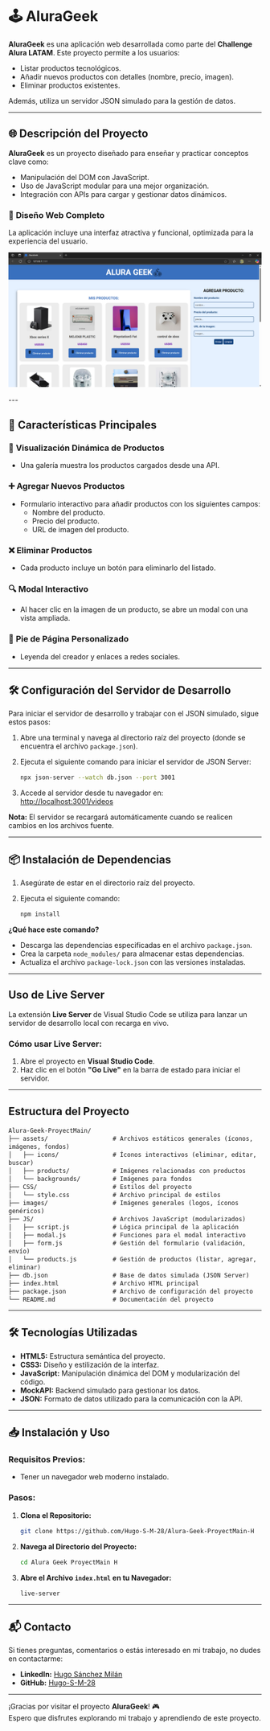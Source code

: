 # 🕹️ **AluraGeek**  
**AluraGeek** es una aplicación web desarrollada como parte del **Challenge Alura LATAM**. Este proyecto permite a los usuarios:  
- Listar productos tecnológicos.  
- Añadir nuevos productos con detalles (nombre, precio, imagen).  
- Eliminar productos existentes.  

Además, utiliza un servidor JSON simulado para la gestión de datos.

---

## 🌐 **Descripción del Proyecto**  
**AluraGeek** es un proyecto diseñado para enseñar y practicar conceptos clave como:  
- Manipulación del DOM con JavaScript.  
- Uso de JavaScript modular para una mejor organización.  
- Integración con APIs para cargar y gestionar datos dinámicos.  

### 🎨 **Diseño Web Completo**  
La aplicación incluye una interfaz atractiva y funcional, optimizada para la experiencia del usuario.  
<p align="center"> 
  <img src="https://github.com/Hugo-S-M-28/Alura-Geek-ProyectMain-H/blob/main/assets/Presentación/Captura%20de%20pantalla%20de%20AluraGeek%20aplicaci%C3%B3n.png" alt="AluraGeek">
</p>
---

## 🚀 **Características Principales**  

### 🎥 **Visualización Dinámica de Productos**  
- Una galería muestra los productos cargados desde una API.  

### ➕ **Agregar Nuevos Productos**  
- Formulario interactivo para añadir productos con los siguientes campos:  
  - Nombre del producto.  
  - Precio del producto.  
  - URL de imagen del producto.  

### ❌ **Eliminar Productos**  
- Cada producto incluye un botón para eliminarlo del listado.  

### 🔍 **Modal Interactivo**  
- Al hacer clic en la imagen de un producto, se abre un modal con una vista ampliada.  

### 📄 **Pie de Página Personalizado**  
- Leyenda del creador y enlaces a redes sociales.  

---

## 🛠️ **Configuración del Servidor de Desarrollo**  
Para iniciar el servidor de desarrollo y trabajar con el JSON simulado, sigue estos pasos:

1. Abre una terminal y navega al directorio raíz del proyecto (donde se encuentra el archivo `package.json`).  
2. Ejecuta el siguiente comando para iniciar el servidor de JSON Server:  

   ```bash
   npx json-server --watch db.json --port 3001
   ```  
3. Accede al servidor desde tu navegador en:  
   [http://localhost:3001/videos](http://localhost:3001/videos)  

**Nota:** El servidor se recargará automáticamente cuando se realicen cambios en los archivos fuente.  

---

## 📦 **Instalación de Dependencias**  

1. Asegúrate de estar en el directorio raíz del proyecto.  
2. Ejecuta el siguiente comando:  

   ```bash
   npm install
   ```  

**¿Qué hace este comando?**  
- Descarga las dependencias especificadas en el archivo `package.json`.  
- Crea la carpeta `node_modules/` para almacenar estas dependencias.  
- Actualiza el archivo `package-lock.json` con las versiones instaladas.  

---

## **Uso de Live Server**  

La extensión **Live Server** de Visual Studio Code se utiliza para lanzar un servidor de desarrollo local con recarga en vivo.  

### Cómo usar Live Server:
1. Abre el proyecto en **Visual Studio Code**.  
2. Haz clic en el botón **"Go Live"** en la barra de estado para iniciar el servidor.  

---

## **Estructura del Proyecto**  
```plaintext
Alura-Geek-ProyectMain/
├── assets/                  # Archivos estáticos generales (íconos, imágenes, fondos)
│   ├── icons/               # Íconos interactivos (eliminar, editar, buscar)
│   ├── products/            # Imágenes relacionadas con productos
│   └── backgrounds/         # Imágenes para fondos
├── CSS/                     # Estilos del proyecto
│   └── style.css            # Archivo principal de estilos
├── images/                  # Imágenes generales (logos, íconos genéricos)
├── JS/                      # Archivos JavaScript (modularizados)
│   ├── script.js            # Lógica principal de la aplicación
│   ├── modal.js             # Funciones para el modal interactivo
│   ├── form.js              # Gestión del formulario (validación, envío)
│   └── products.js          # Gestión de productos (listar, agregar, eliminar)
├── db.json                  # Base de datos simulada (JSON Server)
├── index.html               # Archivo HTML principal
├── package.json             # Archivo de configuración del proyecto
└── README.md                # Documentación del proyecto
```

---

## 🛠️ **Tecnologías Utilizadas**  

- **HTML5:** Estructura semántica del proyecto.  
- **CSS3:** Diseño y estilización de la interfaz.  
- **JavaScript:** Manipulación dinámica del DOM y modularización del código.  
- **MockAPI:** Backend simulado para gestionar los datos.  
- **JSON:** Formato de datos utilizado para la comunicación con la API.  

---

## 📥 **Instalación y Uso**  

### Requisitos Previos:  
- Tener un navegador web moderno instalado.  

### Pasos:  

1. **Clona el Repositorio:**  
   ```bash
   git clone https://github.com/Hugo-S-M-28/Alura-Geek-ProyectMain-H
   ```  

2. **Navega al Directorio del Proyecto:**  
   ```bash
   cd Alura Geek ProyectMain H
   ```  

3. **Abre el Archivo `index.html` en tu Navegador:**  
   ```bash
   live-server
   ```  

---

## 📬 **Contacto**  

Si tienes preguntas, comentarios o estás interesado en mi trabajo, no dudes en contactarme:  

- **LinkedIn:** [Hugo Sánchez Milán](https://www.linkedin.com/in/hugo-s-197b81278/)  
- **GitHub:** [Hugo-S-M-28](https://github.com/Hugo-S-M-28)  

---

¡Gracias por visitar el proyecto **AluraGeek**! 🎮  
Espero que disfrutes explorando mi trabajo y aprendiendo de este proyecto.  

